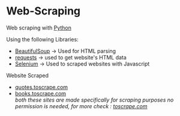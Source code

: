 # Web-Scraping

Web scraping with [Python](https://www.python.org/)

Using the following Libraries: 
- [BeautifulSoup](https://www.crummy.com/software/BeautifulSoup/bs4/doc/) -> Used for HTML parsing
- [requests](https://requests.readthedocs.io/en/latest/) -> used to get website's HTML data
- [Selenium](https://www.selenium.dev/) -> Used to scraped websites with Javascript

Website Scraped
- [quotes.toscrape.com](http://quotes.toscrape.com/)
- [books.toscrape.com](http://books.toscrape.com/)\
 _both these sites are made specifically for scraping purposes no permission is needed, for more check : [toscrape.com](https://toscrape.com/)_

